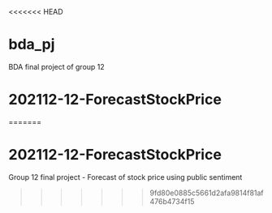<<<<<<< HEAD
# bda_pj
BDA final project of group 12
# 202112-12-ForecastStockPrice
=======
# 202112-12-ForecastStockPrice
Group 12 final project - Forecast of stock price using public sentiment
>>>>>>> 9fd80e0885c5661d2afa9814f81af476b4734f15
